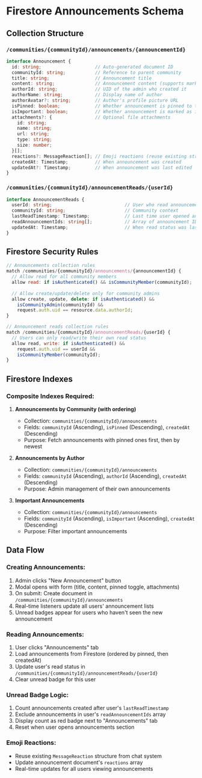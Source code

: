 # Firestore Announcements Schema

## Collection Structure

### `/communities/{communityId}/announcements/{announcementId}`

```typescript
interface Announcement {
  id: string;                    // Auto-generated document ID
  communityId: string;           // Reference to parent community
  title: string;                 // Announcement title
  content: string;               // Announcement content (supports markdown)
  authorId: string;              // UID of the admin who created it
  authorName: string;            // Display name of author
  authorAvatar?: string;         // Author's profile picture URL
  isPinned: boolean;             // Whether announcement is pinned to top
  isImportant: boolean;          // Whether announcement is marked as important
  attachments?: {                // Optional file attachments
    id: string;
    name: string;
    url: string;
    type: string;
    size: number;
  }[];
  reactions?: MessageReaction[]; // Emoji reactions (reuse existing structure)
  createdAt: Timestamp;          // When announcement was created
  updatedAt?: Timestamp;         // When announcement was last edited
}
```

### `/communities/{communityId}/announcementReads/{userId}`

```typescript
interface AnnouncementReads {
  userId: string;                           // User who read announcements
  communityId: string;                      // Community context
  lastReadTimestamp: Timestamp;             // Last time user opened announcements tab
  readAnnouncementIds: string[];            // Array of announcement IDs user has seen
  updatedAt: Timestamp;                     // When read status was last updated
}
```

## Firestore Security Rules

```javascript
// Announcements collection rules
match /communities/{communityId}/announcements/{announcementId} {
  // Allow read for all community members
  allow read: if isAuthenticated() && isCommunityMember(communityId);
  
  // Allow create/update/delete only for community admins
  allow create, update, delete: if isAuthenticated() && 
    isCommunityAdmin(communityId) && 
    request.auth.uid == resource.data.authorId;
}

// Announcement reads collection rules
match /communities/{communityId}/announcementReads/{userId} {
  // Users can only read/write their own read status
  allow read, write: if isAuthenticated() && 
    request.auth.uid == userId && 
    isCommunityMember(communityId);
}
```

## Firestore Indexes

### Composite Indexes Required:

1. **Announcements by Community (with ordering)**
   - Collection: `communities/{communityId}/announcements`
   - Fields: `communityId` (Ascending), `isPinned` (Descending), `createdAt` (Descending)
   - Purpose: Fetch announcements with pinned ones first, then by newest

2. **Announcements by Author**
   - Collection: `communities/{communityId}/announcements`
   - Fields: `communityId` (Ascending), `authorId` (Ascending), `createdAt` (Descending)
   - Purpose: Admin management of their own announcements

3. **Important Announcements**
   - Collection: `communities/{communityId}/announcements`
   - Fields: `communityId` (Ascending), `isImportant` (Ascending), `createdAt` (Descending)
   - Purpose: Filter important announcements

## Data Flow

### Creating Announcements:
1. Admin clicks "New Announcement" button
2. Modal opens with form (title, content, pinned toggle, attachments)
3. On submit: Create document in `/communities/{communityId}/announcements`
4. Real-time listeners update all users' announcement lists
5. Unread badges appear for users who haven't seen the new announcement

### Reading Announcements:
1. User clicks "Announcements" tab
2. Load announcements from Firestore (ordered by pinned, then createdAt)
3. Update user's read status in `/communities/{communityId}/announcementReads/{userId}`
4. Clear unread badge for this user

### Unread Badge Logic:
1. Count announcements created after user's `lastReadTimestamp`
2. Exclude announcements in user's `readAnnouncementIds` array
3. Display count as red badge next to "Announcements" tab
4. Reset when user opens announcements section

### Emoji Reactions:
- Reuse existing `MessageReaction` structure from chat system
- Update announcement document's `reactions` array
- Real-time updates for all users viewing announcements
